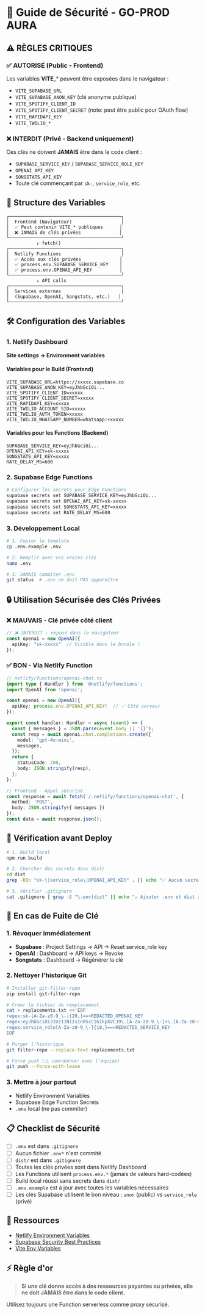 # 🔐 Guide de Sécurité - GO-PROD AURA

## ⚠️ RÈGLES CRITIQUES

### ✅ AUTORISÉ (Public - Frontend)
Les variables **VITE_*** peuvent être exposées dans le navigateur :
- `VITE_SUPABASE_URL`
- `VITE_SUPABASE_ANON_KEY` (clé anonyme publique)
- `VITE_SPOTIFY_CLIENT_ID`
- `VITE_SPOTIFY_CLIENT_SECRET` (note: peut être public pour OAuth flow)
- `VITE_RAPIDAPI_KEY`
- `VITE_TWILIO_*`

### ❌ INTERDIT (Privé - Backend uniquement)
Ces clés ne doivent **JAMAIS** être dans le code client :
- `SUPABASE_SERVICE_KEY` / `SUPABASE_SERVICE_ROLE_KEY`
- `OPENAI_API_KEY`
- `SONGSTATS_API_KEY`
- Toute clé commençant par `sk-`, `service_role`, etc.

## 📁 Structure des Variables

```
┌─────────────────────────────────────────┐
│  Frontend (Navigateur)                  │
│  ✅ Peut contenir VITE_* publiques      │
│  ❌ JAMAIS de clés privées              │
└─────────────────────────────────────────┘
           ↓ fetch()
┌─────────────────────────────────────────┐
│  Netlify Functions                      │
│  ✅ Accès aux clés privées              │
│  ✅ process.env.SUPABASE_SERVICE_KEY    │
│  ✅ process.env.OPENAI_API_KEY          │
└─────────────────────────────────────────┘
           ↓ API calls
┌─────────────────────────────────────────┐
│  Services externes                      │
│  (Supabase, OpenAI, Songstats, etc.)   │
└─────────────────────────────────────────┘
```

## 🛠️ Configuration des Variables

### 1. Netlify Dashboard

**Site settings → Environment variables**

#### Variables pour le Build (Frontend)
```env
VITE_SUPABASE_URL=https://xxxxx.supabase.co
VITE_SUPABASE_ANON_KEY=eyJhbGciOi...
VITE_SPOTIFY_CLIENT_ID=xxxxx
VITE_SPOTIFY_CLIENT_SECRET=xxxxx
VITE_RAPIDAPI_KEY=xxxxx
VITE_TWILIO_ACCOUNT_SID=xxxxx
VITE_TWILIO_AUTH_TOKEN=xxxxx
VITE_TWILIO_WHATSAPP_NUMBER=whatsapp:+xxxxx
```

#### Variables pour les Functions (Backend)
```env
SUPABASE_SERVICE_KEY=eyJhbGciOi...
OPENAI_API_KEY=sk-xxxxx
SONGSTATS_API_KEY=xxxxx
RATE_DELAY_MS=600
```

### 2. Supabase Edge Functions

```bash
# Configurer les secrets pour Edge Functions
supabase secrets set SUPABASE_SERVICE_KEY=eyJhbGciOi...
supabase secrets set OPENAI_API_KEY=sk-xxxxx
supabase secrets set SONGSTATS_API_KEY=xxxxx
supabase secrets set RATE_DELAY_MS=600
```

### 3. Développement Local

```bash
# 1. Copier le template
cp .env.example .env

# 2. Remplir avec vos vraies clés
nano .env

# 3. JAMAIS commiter .env
git status  # .env ne doit PAS apparaître
```

## 🔒 Utilisation Sécurisée des Clés Privées

### ❌ MAUVAIS - Clé privée côté client
```typescript
// ❌ INTERDIT : exposé dans le navigateur
const openai = new OpenAI({
  apiKey: "sk-xxxxx"  // Visible dans le bundle !
});
```

### ✅ BON - Via Netlify Function
```typescript
// netlify/functions/openai-chat.ts
import type { Handler } from '@netlify/functions';
import OpenAI from 'openai';

const openai = new OpenAI({
  apiKey: process.env.OPENAI_API_KEY!  // ✅ Côté serveur
});

export const handler: Handler = async (event) => {
  const { messages } = JSON.parse(event.body || '{}');
  const resp = await openai.chat.completions.create({
    model: 'gpt-4o-mini',
    messages,
  });
  return {
    statusCode: 200,
    body: JSON.stringify(resp),
  };
};
```

```typescript
// Frontend - Appel sécurisé
const response = await fetch('/.netlify/functions/openai-chat', {
  method: 'POST',
  body: JSON.stringify({ messages })
});
const data = await response.json();
```

## 🧪 Vérification avant Deploy

```bash
# 1. Build local
npm run build

# 2. Chercher des secrets dans dist/
cd dist
grep -RIn "sk-\|service_role\|OPENAI_API_KEY" . || echo "✅ Aucun secret trouvé"

# 3. Vérifier .gitignore
cat .gitignore | grep -E "\.env|dist" || echo "⚠️ Ajouter .env et dist au .gitignore"
```

## 🚨 En cas de Fuite de Clé

### 1. Révoquer immédiatement
- **Supabase** : Project Settings → API → Reset service_role key
- **OpenAI** : Dashboard → API keys → Revoke
- **Songstats** : Dashboard → Régénérer la clé

### 2. Nettoyer l'historique Git

```bash
# Installer git-filter-repo
pip install git-filter-repo

# Créer le fichier de remplacement
cat > replacements.txt <<'EOF'
regex:sk-[A-Za-z0-9_\-]{20,}==>REDACTED_OPENAI_KEY
regex:eyJhbGciOiJIUzI1NiIsInR5cCI6IkpXVCJ9\.[A-Za-z0-9_\-]+\.[A-Za-z0-9_\-]+==>REDACTED_JWT
regex:service_role[A-Za-z0-9_\-]{10,}==>REDACTED_SERVICE_KEY
EOF

# Purger l'historique
git filter-repo --replace-text replacements.txt

# Force push (⚠️ coordonner avec l'équipe)
git push --force-with-lease
```

### 3. Mettre à jour partout
- Netlify Environment Variables
- Supabase Edge Function Secrets
- `.env` local (ne pas commiter)

## 📋 Checklist de Sécurité

- [ ] `.env` est dans `.gitignore`
- [ ] Aucun fichier `.env*` n'est commité
- [ ] `dist/` est dans `.gitignore`
- [ ] Toutes les clés privées sont dans Netlify Dashboard
- [ ] Les Functions utilisent `process.env.*` (jamais de valeurs hard-codées)
- [ ] Build local réussi sans secrets dans `dist/`
- [ ] `.env.example` est à jour avec toutes les variables nécessaires
- [ ] Les clés Supabase utilisent le bon niveau : `anon` (public) vs `service_role` (privé)

## 🔗 Ressources

- [Netlify Environment Variables](https://docs.netlify.com/environment-variables/overview/)
- [Supabase Security Best Practices](https://supabase.com/docs/guides/auth/row-level-security)
- [Vite Env Variables](https://vitejs.dev/guide/env-and-mode.html)

## ⚡ Règle d'or

> **Si une clé donne accès à des ressources payantes ou privées, elle ne doit JAMAIS être dans le code client.**

Utilisez toujours une Function serverless comme proxy sécurisé.

